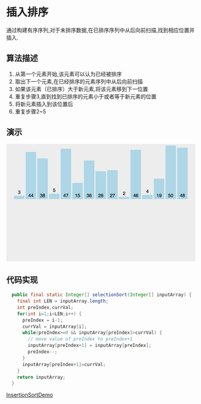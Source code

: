# 插入排序

通过构建有序序列,对于未排序数据,在已排序序列中从后向前扫描,找到相应位置并插入.

## 算法描述

1. 从第一个元素开始,该元素可以认为已经被排序
2. 取出下一个元素,在已经排序的元素序列中从后向前扫描
3. 如果该元素（已排序）大于新元素,将该元素移到下一位置
4. 重复步骤3,直到找到已排序的元素小于或者等于新元素的位置
5. 将新元素插入到该位置后
6. 重复步骤2~5

## 演示

![](../../img/sort_insertion.gif)

## 代码实现

```java
  public final static Integer[] selectionSort(Integer[] inputArray) {
    final int LEN = inputArray.length;
    int preIndex,currVal;
    for(int i=1;i<LEN;i++) {
      preIndex = i-1;
      currVal = inputArray[i];
      while(preIndex>=0 && inputArray[preIndex]>currVal) {
        // move value of preIndex to preIndex+1
        inputArray[preIndex+1] = inputArray[preIndex];
        preIndex--;
      }
      inputArray[preIndex+1]=currVal;
    }
    return inputArray;
  }
```

[InsertionSortDemo](../../../code/Algorithm/sort/src/main/java/com/openthinks/demo/sort/InsertionSortDemo.java)